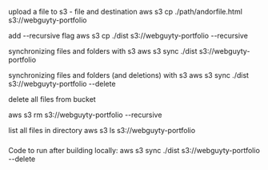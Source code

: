 upload a file to s3 - file and destination
aws s3 cp ./path/andorfile.html s3://webguyty-portfolio

add --recursive flag
aws s3 cp ./dist s3://webguyty-portfolio --recursive

synchronizing files and folders with s3
aws s3 sync ./dist s3://webguyty-portfolio

synchronizing files and folders (and deletions) with s3
aws s3 sync ./dist s3://webguyty-portfolio --delete

delete all files from bucket

<!--  -->

aws s3 rm s3://webguyty-portfolio --recursive

list all files in directory
aws s3 ls s3://webguyty-portfolio

#####

Code to run after building locally:
aws s3 sync ./dist s3://webguyty-portfolio --delete

#####
